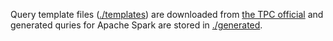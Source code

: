 Query template files ([./templates](./templates)) are downloaded from [the TPC official](http://www.tpc.org/tpc_documents_current_versions/current_specifications.asp) and
generated quries for Apache Spark are stored in [./generated](./generated).
